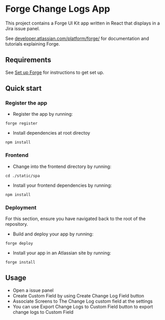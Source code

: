 # Forge Change Logs App

This project contains a Forge UI Kit app written in React that displays in a Jira issue panel.

See [developer.atlassian.com/platform/forge/](https://developer.atlassian.com/platform/forge) for documentation and tutorials explaining Forge.

## Requirements

See [Set up Forge](https://developer.atlassian.com/platform/forge/set-up-forge/) for instructions to get set up.

## Quick start

### Register the app

- Register the app by running:

```
forge register
```

- Install dependencies at root directoy 

```
npm install
```

### Frontend

- Change into the frontend directory by running:

```
cd ./static/spa
```

- Install your frontend dependencies by running:

```
npm install
```

### Deployment

For this section, ensure you have navigated back to the root of the repository.

- Build and deploy your app by running:

```
forge deploy
```

- Install your app in an Atlassian site by running:

```
forge install
```

## Usage

- Open a issue panel 
- Create Custom Field by using Create Change Log Field button
- Associate Screens to The Change Log custom field at the settings
- You can use Export Change Logs to Custom Field button to export change logs to Custom Field
